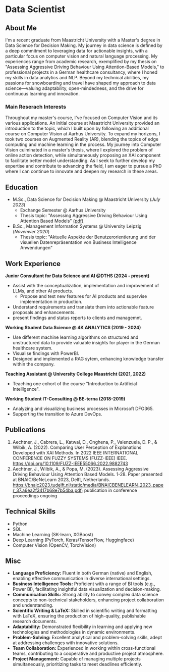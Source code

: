 # Data Scientist

## About Me
I'm a recent graduate from Maastricht University with a Master's degree in Data Science for Decision Making. My journey in data science is defined by a deep commitment to leveraging data for actionable insights, with a particular focus on computer vision and natural language processing. My experiences range from academic research, exemplified by my thesis on "Assessing Aggressive Driving Behaviour Using Attention-Based Models," to professional projects in a German healthcare consultancy, where I honed my skills in data analytics and NLP. Beyond my technical abilities, my passions for snowboarding and travel have shaped my approach to data science—valuing adaptability, open-mindedness, and the drive for continuous learning and innovation.

### Main Reserach Interests
Throughout my master's course, I've focused on Computer Vision and its various applications. An initial course at Maastricht University provided an introduction to the topic, which I built upon by following an additional course on Computer Vision at Aarhus University. To expand my horizons, I took two courses on Augmented Reality (AR), blending the topics of edge computing and machine learning in the process. My journey into Computer Vision culminated in a master's thesis, where I explored the problem of online action detection, while simultaneously proposing an XAI component to facilitate better model understanding. As I seek to further develop my expertise and contribute to advancing the field, I am eager to pursue a PhD where I can continue to innovate and deepen my research in these areas.

## Education
- M.Sc., Data Science for Decision Making @ Maastricht University (_July 2023_)
    - Exchange Semester @ Aarhus University
    - Thesis topic: "Assessing Aggressive Driving Behaviour Using Attention Based Models" [(pdf)](https://github.com/unofficial-Jona/assessing_ADB/blob/main/thesis.pdf)
- B.Sc., Management Information Systems @ University Leipzig (_Novemver 2020_)
    - Thesis topic: "Aktuelle Aspekte der Benutzerorientierung und der visuellen Datenrepräsentation von Business Intelligence Anwendungen"

## Work Experience
**Junior Consultant for Data Science and AI @DTHS (2024 - present)**
- Assist with the conceptualization, implementation and improvement of LLMs, and other AI products.
    - Propose and test new features for AI products and supervise implementation in production.
- Understand requirements and translate them into actionable feature proposals and enhancements.
- present findings and status reports to clients and managemnt.

**Working Student Data Science @ 4K ANALYTICS (2019 - 2024)**
- Use different machine learning algorithms on structured and unstructured data to provide valuable insights for player in the German healthcare system.
- Visualise findings with PowerBI.
- Designed and implemented a RAG sytem, enhancing knowledge transfer within the company.

**Teaching Assistant @ University College Maastricht (2021, 2022)**
- Teaching one cohort of the course "Introduction to Artificial Intelligence".

**Working Student IT-Consulting @ BE-terna (2018-2019)**
- Analyzing and visualizing business processes in Microsoft DFO365.
- Supporting the transition to Azure DevOps.

## Publications
1. Aechtner, J., Cabrera, L., Katwal, D., Onghena, P., Valenzuela, D. P., & Wilbik, A. (2022). Comparing User Perception of Explanations Developed with XAI Methods. In 2022 IEEE INTERNATIONAL CONFERENCE ON FUZZY SYSTEMS (FUZZ-IEEE) IEEE. https://doi.org/10.1109/FUZZ-IEEE55066.2022.9882743
2. Aechtner, J., Wilbik, A., & Popa, M. (2023). Assessing Aggressive Driving Behaviour Using Attention Based Models. 1-28. Paper presented at BNAIC/BeNeLearn 2023, Delft, Netherlands. https://bnaic2023.tudelft.nl/static/media/BNAICBENELEARN_2023_paper_37.a6ea2f3417b68e7b54ba.pdf; publication in conference proceedings ongoing

## Technical Skills
- Python
- SQL
- Machine Learning (SK-learn, XGBoost)
- Deep Learning (PyTorch, Keras/TensorFlow, Huggingface)
- Computer Vision (OpenCV, TorchVision)

## Misc
- **Language Proficiency:** Fluent in both German (native) and English, enabling effective communication in diverse international settings.
- **Business Intelligence Tools:** Proficient with a range of BI tools (e.g., Power BI), facilitating insightful data visualization and decision-making.
- **Communication Skills:** Strong ability to convey complex data science concepts to non-technical stakeholders, enhancing project collaboration and understanding.
- **Scientific Writing & LaTeX:** Skilled in scientific writing and formatting with LaTeX, ensuring the production of high-quality, publishable research documents.
- **Adaptability:** Demonstrated flexibility in learning and applying new technologies and methodologies in dynamic environments.
- **Problem-Solving:** Excellent analytical and problem-solving skills, adept at addressing challenges with innovative solutions.
- **Team Collaboration:** Experienced in working within cross-functional teams, contributing to a cooperative and productive project atmosphere.
- **Project Management:** Capable of managing multiple projects simultaneously, prioritizing tasks to meet deadlines efficiently.

